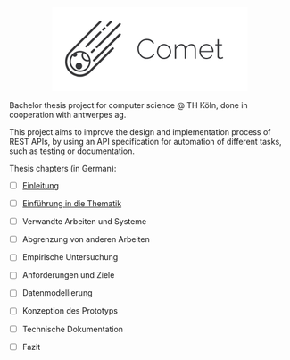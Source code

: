<p align="center"><img src="/docs/comet.png" alt="Comet"></p>

Bachelor thesis project for computer science @ TH Köln, done in cooperation with antwerpes ag.

This project aims to improve the design and implementation process of REST APIs, by using an API specification for automation of different tasks, such as testing or documentation.

Thesis chapters (in German):  
- [ ] [Einleitung](https://github.com/nebulize/comet/blob/master/docs/introduction/introduction.pdf)  
- [ ] [Einführung in die Thematik](https://github.com/nebulize/comet/blob/master/docs/domain-research/domain-research.pdf)
- [ ] Verwandte Arbeiten und Systeme
- [ ] Abgrenzung von anderen Arbeiten
- [ ] Empirische Untersuchung
- [ ] Anforderungen und Ziele
- [ ] Datenmodellierung
- [ ] Konzeption des Prototyps
- [ ] Technische Dokumentation
- [ ] Fazit

